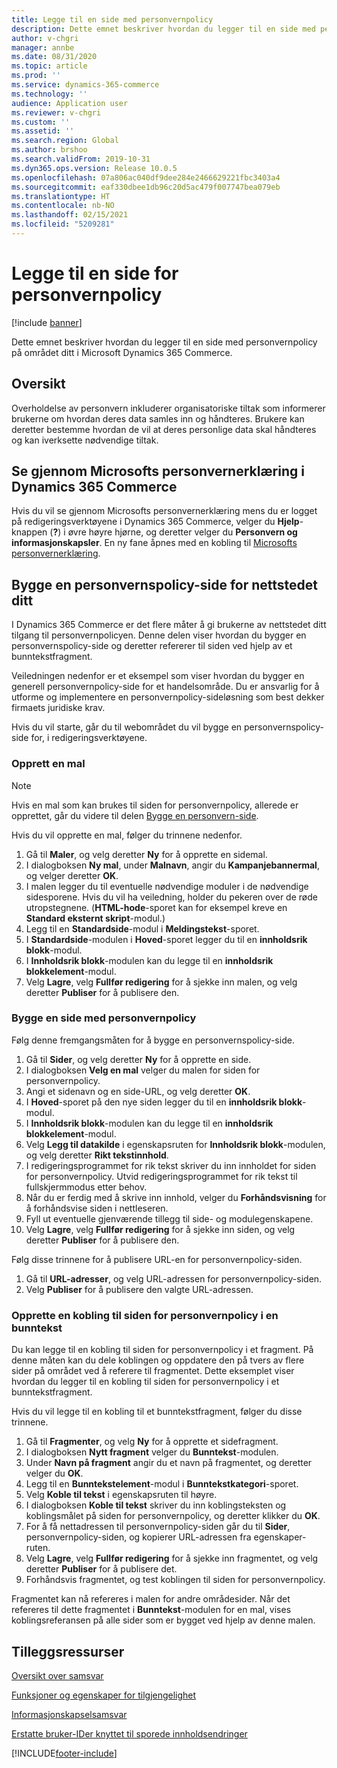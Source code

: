 ```yaml
---
title: Legge til en side med personvernpolicy
description: Dette emnet beskriver hvordan du legger til en side med personvernpolicy på området ditt i Microsoft Dynamics 365 Commerce.
author: v-chgri
manager: annbe
ms.date: 08/31/2020
ms.topic: article
ms.prod: ''
ms.service: dynamics-365-commerce
ms.technology: ''
audience: Application user
ms.reviewer: v-chgri
ms.custom: ''
ms.assetid: ''
ms.search.region: Global
ms.author: brshoo
ms.search.validFrom: 2019-10-31
ms.dyn365.ops.version: Release 10.0.5
ms.openlocfilehash: 07a806ac040df9dee284e2466629221fbc3403a4
ms.sourcegitcommit: eaf330dbee1db96c20d5ac479f007747bea079eb
ms.translationtype: HT
ms.contentlocale: nb-NO
ms.lasthandoff: 02/15/2021
ms.locfileid: "5209281"
---
```

# <a name="add-a-privacy-policy-page"></a>Legge til en side for personvernpolicy


[!include [banner](includes/banner.md)]

Dette emnet beskriver hvordan du legger til en side med personvernpolicy på området ditt i Microsoft Dynamics 365 Commerce.

## <a name="overview"></a>Oversikt

Overholdelse av personvern inkluderer organisatoriske tiltak som informerer brukerne om hvordan deres data samles inn og håndteres. Brukere kan deretter bestemme hvordan de vil at deres personlige data skal håndteres og kan iverksette nødvendige tiltak.

## <a name="review-the-microsoft-privacy-statement-in-dynamics-365-commerce"></a>Se gjennom Microsofts personvernerklæring i Dynamics 365 Commerce

Hvis du vil se gjennom Microsofts personvernerklæring mens du er logget på redigeringsverktøyene i Dynamics 365 Commerce, velger du **Hjelp**-knappen (**?**) i øvre høyre hjørne, og deretter velger du **Personvern og informasjonskapsler**. En ny fane åpnes med en kobling til [Microsofts personvernerklæring](https://privacy.microsoft.com/privacystatement).

## <a name="build-a-privacy-policy-page-for-your-site"></a>Bygge en personvernspolicy-side for nettstedet ditt

I Dynamics 365 Commerce er det flere måter å gi brukerne av nettstedet ditt tilgang til personvernpolicyen. Denne delen viser hvordan du bygger en personvernspolicy-side og deretter refererer til siden ved hjelp av et bunntekstfragment.

Veiledningen nedenfor er et eksempel som viser hvordan du bygger en generell personvernpolicy-side for et handelsområde. Du er ansvarlig for å utforme og implementere en personvernpolicy-sideløsning som best dekker firmaets juridiske krav.

Hvis du vil starte, går du til webområdet du vil bygge en personvernspolicy-side for, i redigeringsverktøyene.

### <a name="create-a-template"></a>Opprett en mal

> [!NOTE]
> Hvis en mal som kan brukes til siden for personvernpolicy, allerede er opprettet, går du videre til delen [Bygge en personvern-side](#build-a-privacy-policy-page).

Hvis du vil opprette en mal, følger du trinnene nedenfor.

1. Gå til **Maler**, og velg deretter **Ny** for å opprette en sidemal.
1. I dialogboksen **Ny mal**, under **Malnavn**, angir du **Kampanjebannermal**, og velger deretter **OK**.
1. I malen legger du til eventuelle nødvendige moduler i de nødvendige sidesporene. Hvis du vil ha veiledning, holder du pekeren over de røde utropstegnene. (**HTML-hode**-sporet kan for eksempel kreve en **Standard eksternt skript**-modul.)
1. Legg til en **Standardside**-modul i **Meldingstekst**-sporet.
1. I **Standardside**-modulen i **Hoved**-sporet legger du til en **innholdsrik blokk**-modul.
1. I **Innholdsrik blokk**-modulen kan du legge til en **innholdsrik blokkelement**-modul.
1. Velg **Lagre**, velg **Fullfør redigering** for å sjekke inn malen, og velg deretter **Publiser** for å publisere den.

### <a name="build-a-privacy-policy-page"></a>Bygge en side med personvernpolicy

Følg denne fremgangsmåten for å bygge en personvernspolicy-side.

1. Gå til **Sider**, og velg deretter **Ny** for å opprette en side.
1. I dialogboksen **Velg en mal** velger du malen for siden for personvernpolicy.
1. Angi et sidenavn og en side-URL, og velg deretter **OK**. 
1. I **Hoved**-sporet på den nye siden legger du til en **innholdsrik blokk**-modul.
1. I **Innholdsrik blokk**-modulen kan du legge til en **innholdsrik blokkelement**-modul.
1. Velg **Legg til datakilde** i egenskapsruten for **Innholdsrik blokk**-modulen, og velg deretter **Rikt tekstinnhold**.
1. I redigeringsprogrammet for rik tekst skriver du inn innholdet for siden for personvernpolicy. Utvid redigeringsprogrammet for rik tekst til fullskjermmodus etter behov.
1. Når du er ferdig med å skrive inn innhold, velger du **Forhåndsvisning** for å forhåndsvise siden i nettleseren.
1. Fyll ut eventuelle gjenværende tillegg til side- og modulegenskapene.
1. Velg **Lagre**, velg **Fullfør redigering** for å sjekke inn siden, og velg deretter **Publiser** for å publisere den.

Følg disse trinnene for å publisere URL-en for personvernpolicy-siden.

1. Gå til **URL-adresser**, og velg URL-adressen for personvernpolicy-siden.
1. Velg **Publiser** for å publisere den valgte URL-adressen.

### <a name="create-a-link-to-the-privacy-policy-page-in-a-footer"></a>Opprette en kobling til siden for personvernpolicy i en bunntekst

Du kan legge til en kobling til siden for personvernpolicy i et fragment. På denne måten kan du dele koblingen og oppdatere den på tvers av flere sider på området ved å referere til fragmentet. Dette eksemplet viser hvordan du legger til en kobling til siden for personvernpolicy i et bunntekstfragment.

Hvis du vil legge til en kobling til et bunntekstfragment, følger du disse trinnene.

1. Gå til **Fragmenter**, og velg **Ny** for å opprette et sidefragment.
1. I dialogboksen **Nytt fragment** velger du **Bunntekst**-modulen.
1. Under **Navn på fragment** angir du et navn på fragmentet, og deretter velger du **OK**.
1. Legg til en **Bunntekstelement**-modul i **Bunntekstkategori**-sporet.
1. Velg **Koble til tekst** i egenskapsruten til høyre.
1. I dialogboksen **Koble til tekst** skriver du inn koblingsteksten og koblingsmålet på siden for personvernpolicy, og deretter klikker du **OK**.
1. For å få nettadressen til personvernpolicy-siden går du til **Sider**, personvernpolicy-siden, og kopierer URL-adressen fra egenskaper-ruten.
1. Velg **Lagre**, velg **Fullfør redigering** for å sjekke inn fragmentet, og velg deretter **Publiser** for å publisere det.
1. Forhåndsvis fragmentet, og test koblingen til siden for personvernpolicy.

Fragmentet kan nå refereres i malen for andre områdesider. Når det refereres til dette fragmentet i **Bunntekst**-modulen for en mal, vises koblingsreferansen på alle sider som er bygget ved hjelp av denne malen.

## <a name="additional-resources"></a>Tilleggsressurser

[Oversikt over samsvar](compliance-overview.md)

[Funksjoner og egenskaper for tilgjengelighet](accessibility.md)

[Informasjonskapselsamsvar](cookie-compliance.md)

[Erstatte bruker-IDer knyttet til sporede innholdsendringer](replace-IDs-tracked-changes.md)


[!INCLUDE[footer-include](../includes/footer-banner.md)]